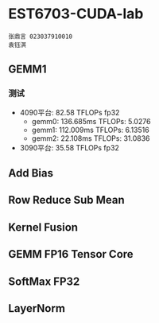 # EST6703-CUDA-lab

```
张鼎言 023037910010
袁钰淇 
```

## GEMM1

### 测试
- 4090平台: 82.58 TFLOPs fp32
    - gemm0: 136.685ms  TFLOPs: 5.0276
    - gemm1: 112.009ms  TFLOPs: 6.13516
    - gemm2: 22.108ms   TFLOPs: 31.0836
- 3090平台: 35.58 TFLOPs fp32

## Add Bias

## Row Reduce Sub Mean

## Kernel Fusion

## GEMM FP16 Tensor Core

## SoftMax FP32

## LayerNorm